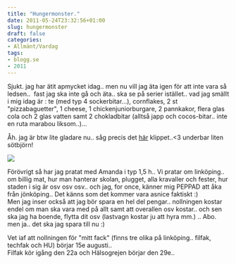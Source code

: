 ```yaml
---
title: "Hungermonster."
date: 2011-05-24T23:32:56+01:00
slug: hungermonster
draft: false
categories:
- Allmänt/Vardag
tags:
- blogg.se
- 2011
---
```

Sjukt. jag har ätit apmycket idag.. men nu vill jag äta igen för att inte vara så ledsen..  fast jag ska inte gå och äta.. ska se på serier istället.. vad jag smällt i mig idag är : te (med typ 4 sockerbitar...), cornflakes, 2 st "pizzabaguetter", 1 cheese, 1 chickenjuniorburgare, 2 pannkakor, flera glas cola och 2 glas vatten samt 2 chokladbitar (alltså japp och cocos-bitar.. inte en ruta marabou liksom..)...  
  
  
Åh. jag är btw lite gladare nu.. såg precis det [här](http://existenz.se/out.php?id=34258) klippet..<3 underbar liten sötbjörn!  
  
![](/assets/images/blogg.se/biologi_149502075.jpg)  
  
  
Förövrigt så har jag pratat med Amanda i typ 1,5 h.. Vi pratar om linköping.. om billig mat, hur man hanterar skolan, plugget, alla kravaller och fester, hur staden i sig är osv osv osv.. och jag, for once, känner mig PEPPAD att åka från jönköping.. Det känns som det kommer vara asnice faktiskt :)  
Men jag inser också att jag bör spara en hel del pengar.. nollningen kostar endel om man ska vara med på allt samt att overallen osv kostar.. och sen ska jag ha boende, flytta dit osv (lastvagn kostar ju att hyra mm.) .. Abo. men ja.. det ska jag spara till nu :)  
  
Vet iaf att nollningen för "mitt fack" (finns tre olika på linköping.. filfak, techfak och HU) börjar 15e augusti..  
Filfak kör igång den 22a och Hälsogrejen börjar den 29e..